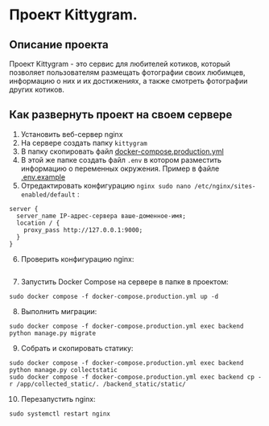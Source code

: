 #  Проект Kittygram.

## Описание проекта

Проект Kittygram - это сервис для любителей котиков, который позволяет пользователям размещать фотографии своих любимцев, информацию о них и их достижениях, а также смотреть фотографии других котиков.


## Как развернуть проект на своем сервере
1. Установить веб-сервер nginx
2. На сервере создать папку `kittygram`
3. В папку скопировать файл [docker-compose.production.yml](https://github.com/dodonova/kittygram_final/blob/main/docker-compose.production.yml)
4. В этой же папке создать файл `.env` в котором разместить информацию о переменных окружения. Пример в файле [.env.example](https://github.com/dodonova/kittygram_final/blob/main/.env.example)
5. Отредактировать конфигурацию `nginx sudo nano /etc/nginx/sites-enabled/default` :
```
server { 
  server_name IP-адрес-сервера ваше-доменное-имя; 
  location / { 
    proxy_pass http://127.0.0.1:9000; 
  }
}
```
6. Проверить конфигурацию nginx: 
```sudo nginx -t
```
7. Запустить Docker Compose на сервере в папке в проектом: 
```
sudo docker compose -f docker-compose.production.yml up -d
```
8. Выполнить миграции: 
```
sudo docker compose -f docker-compose.production.yml exec backend python manage.py migrate
```
9. Собрать и скопировать статику: 
 ```
 sudo docker compose -f docker-compose.production.yml exec backend python manage.py collectstatic 
 sudo docker compose -f docker-compose.production.yml exec backend cp -r /app/collected_static/. /backend_static/static/ 
 ```
10. Перезапустить nginx: 
```
sudo systemctl restart nginx
``` 
